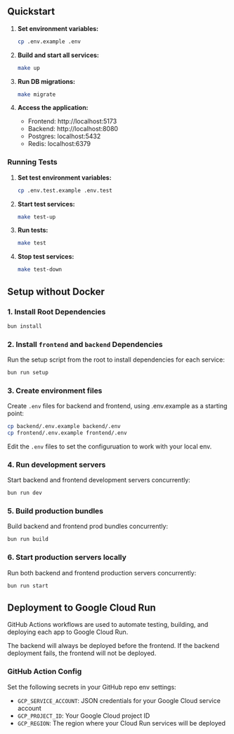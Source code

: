 
## Quickstart

1. **Set environment variables:**
   ```bash
   cp .env.example .env
   ```

2. **Build and start all services:**
   ```bash
   make up
   ```

3. **Run DB migrations:**
   ```bash
   make migrate
   ```

4. **Access the application:**
   - Frontend: http://localhost:5173
   - Backend: http://localhost:8080
   - Postgres: localhost:5432
   - Redis: localhost:6379


### Running Tests

1. **Set test environment variables:**

   ```bash
   cp .env.test.example .env.test
   ```

2. **Start test services:**
    ```bash
    make test-up
    ```

3.  **Run tests:**
    ```bash
    make test
    ```

4. **Stop test services:**
    ```bash
    make test-down
    ```

## Setup without Docker

### 1. Install Root Dependencies

```bash
bun install
```

### 2. Install `frontend` and `backend` Dependencies

Run the setup script from the root to install dependencies for each service:

```bash
bun run setup
```

### 3. Create environment files

Create `.env` files for backend and frontend, using .env.example as a starting point:

```bash
cp backend/.env.example backend/.env
cp frontend/.env.example frontend/.env
```

Edit the `.env` files to set the configuruation to work with your local env.

### 4. Run development servers

Start backend and frontend development servers concurrently:

```bash
bun run dev
```

### 5. Build production bundles

Build backend and frontend prod bundles concurrently:

```bash
bun run build
```

### 6. Start production servers locally

Run both backend and frontend production servers concurrently:

```bash
bun run start
```

## Deployment to Google Cloud Run

GitHub Actions workflows are used to automate testing, building, and deploying each app to Google Cloud Run.


The backend will always be deployed before the frontend. If the backend deployment fails, the frontend will not be deployed.

### GitHub Action Config

Set the following secrets in your GitHub repo env settings:

- `GCP_SERVICE_ACCOUNT`: JSON credentials for your Google Cloud service account
- `GCP_PROJECT_ID`: Your Google Cloud project ID
- `GCP_REGION`: The region where your Cloud Run services will be deployed
